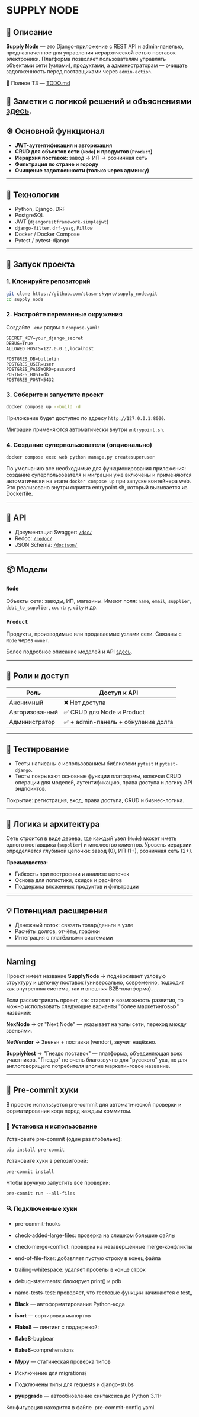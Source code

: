 # SUPPLY NODE

## 🧾 Описание

**Supply Node** — это Django-приложение с REST API и admin-панелью, предназначенное для управления иерархической сетью
поставок электроники.
Платформа позволяет пользователям управлять объектами сети (узлами), продуктами, а администраторам — очищать
задолженность перед поставщиками через `admin-action`.

📄 Полное ТЗ — [TODO.md](readme/TODO.md)

📄 Заметки с логикой решений и объяснениями [здесь](readme/Note.md).
---

## ⚙️ Основной функционал

- **JWT-аутентификация и авторизация**
- **CRUD для объектов сети (`Node`) и продуктов (`Product`)**
- **Иерархия поставок:** завод → ИП → розничная сеть
- **Фильтрация по стране и городу**
- **Очищение задолженности (только через админку)**

---

## 🧱 Технологии

- Python, Django, DRF
- PostgreSQL
- JWT (`djangorestframework-simplejwt`)
- `django-filter`, `drf-yasg`, `Pillow`
- Docker / Docker Compose
- Pytest / pytest-django

---

## 🚀 Запуск проекта

### 1. Клонируйте репозиторий

```bash
git clone https://github.com/stasm-skypro/supply_node.git
cd supply_node
```

### 2. Настройте переменные окружения

Создайте `.env` рядом с `compose.yaml`:

```env
SECRET_KEY=your_django_secret
DEBUG=True
ALLOWED_HOSTS=127.0.0.1,localhost

POSTGRES_DB=bulletin
POSTGRES_USER=user
POSTGRES_PASSWORD=password
POSTGRES_HOST=db
POSTGRES_PORT=5432
```

### 3. Соберите и запустите проект

```bash
docker compose up --build -d
```

Приложение будет доступно по адресу `http://127.0.0.1:8000`.

Миграции применяются автоматически внутри `entrypoint.sh`.

### 4. Создание суперпользователя (опционально)

```bash
docker compose exec web python manage.py createsuperuser
```

По умолчанию все необходимые для функционирования приложения: создание суперпользователя и миграции уже включены и
применяются автоматически на этапе `docker compose up` при запуске контейнера web. Это реализовано внутри скрипта
entrypoint.sh, который вызывается из Dockerfile.

---

## 🔗 API

- Документация Swagger: [`/doc/`](http://127.0.0.1:8000/doc/)
- Redoc: [`/redoc/`](http://127.0.0.1:8000/redoc/)
- JSON Schema: [`/docjson/`](http://127.0.0.1:8000/docjson/)

---

## 📦 Модели

### `Node`

Объекты сети: заводы, ИП, магазины.
Имеют поля: `name`, `email`, `supplier`, `debt_to_supplier`, `country`, `city` и др.

### `Product`

Продукты, производимые или продаваемые узлами сети.
Связаны с `Node` через `owner`.

Более подробное описание моделей и API [здесь](readme/Appendix.md).

---

## 🔐 Роли и доступ

| Роль           | Доступ к API                       |
|----------------|------------------------------------|
| Анонимный      | ❌ Нет доступа                      |
| Авторизованный | ✅ CRUD для Node и Product          |
| Администратор  | ✅ + admin-панель + обнуление долга |

---

## 🧪 Тестирование

- Тесты написаны с использованием библиотеки `pytest` и `pytest-django`.
- Тесты покрывают основные функции платформы, включая CRUD операции для моделей, аутентификацию, права доступа и логику
  API эндпоинтов.

Покрытие: регистрация, вход, права доступа, CRUD и бизнес-логика.

---

## 🧠 Логика и архитектура

Сеть строится в виде дерева, где каждый узел (`Node`) может иметь одного поставщика (`supplier`) и множество
клиентов.
Уровень иерархии определяется глубиной цепочки: завод (0), ИП (1+), розничная сеть (2+).

**Преимущества:**

- Гибкость при построении и анализе цепочек
- Основа для логистики, скидок и расчётов
- Поддержка вложенных продуктов и фильтрации

---

## 💡 Потенциал расширения

- Денежный поток: связать товар/деньги в узле
- Расчёты долгов, отчёты, графики
- Интеграция с платёжными системами

---

## Naming

Проект имеет название **SupplyNode**
→ подчёркивает узловую структуру и цепочку поставок (универсально, современно, подходит как внутренняя система, так и
внешняя B2B-платформа).

Если рассматривать проект, как стартап и возможность развития, то можно использовать следующие варианты "более
маркетинговых" названий:

**NexNode**
→ от "Next Node" — указывает на узлы сети, переход между звеньями.

**NetVendor**
→ Звенья + поставки (vendor), звучит надёжно.

**SupplyNest**
→ "Гнездо поставок" — платформа, объединяющая всех участников. "Гнездо" не очень благозвучно для "русского" уха, но для
англоговорящего потребителя вполне маркетинговое название.

---

## 🧹 Pre-commit хуки

В проекте используется pre-commit для автоматической проверки и форматирования кода перед каждым коммитом.

### 🔧 Установка и использование
Установите pre-commit (один раз глобально):

``pip install pre-commit``

Установите хуки в репозиторий:

``pre-commit install``

Чтобы вручную запустить все проверки:

``pre-commit run --all-files``

### 🔍 Подключенные хуки

- pre-commit-hooks
- check-added-large-files: проверка на слишком большие файлы
- check-merge-conflict: проверка на незавершённые merge-конфликты
- end-of-file-fixer: добавляет пустую строку в конец файла
- trailing-whitespace: удаляет пробелы в конце строк
- debug-statements: блокирует print() и pdb
- name-tests-test: проверяет, что тестовые функции начинаются с test_

- **Black** — автоформатирование Python-кода
- **isort** — сортировка импортов
- **Flake8** — линтинг с поддержкой:
- **flake8**-bugbear
- **flake8**-comprehensions
- **Mypy** — статическая проверка типов
- Исключение для migrations/
- Подключены типы для requests и django-stubs
- **pyupgrade** — автообновление синтаксиса до Python 3.11+

Конфигурация находится в файле .pre-commit-config.yaml.
